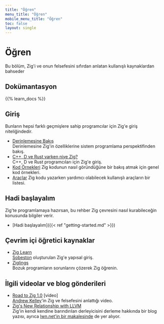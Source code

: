 ```yaml
---
title: "Öğren"
menu_title: "Öğren"
mobile_menu_title: "Öğren"
toc: false
layout: single
---
```


# Öğren
Bu bölüm, Zig'i ve onun felsefesini sıfırdan anlatan kullanışlı kaynaklardan bahseder

## Dokümantasyon
{{% learn_docs %}}

## Giriş
Bunların hepsi farklı geçmişlere sahip programcılar için Zig'e giriş niteliğindedir.

- [Derinlemesine Bakış](overview/)  
Derinlemesine Zig'in özelliklerine sistem programlama perspektifinden bakış.
- [C++, D ve Rust varken niye Zig?](why_zig_rust_d_cpp/)  
C++, D ve Rust programcıları için Zig'e giriş.
- [Kod Örnekleri](samples/)
Zig kodunun nasıl göründüğüne bir bakış atmak için genel kod örnekleri.
- [Araçlar](tools/)
Zig kodu yazarken yardımcı olabilecek kullanışlı araçların bir listesi.


## Hadi başlayalım
Zig'te programlamaya hazırsan, bu rehber Zig çevresini nasıl kurabileceğin konusunda bilgiler verir.

- [Hadi başlayalım]({{< ref "getting-started.md" >}})  

## Çevrim içi öğretici kaynaklar
- [Zig Learn](https://ziglearn.org)  
[Sobeston](https://github.com/sobeston) oluşturulan Zig'e yapısal giriş.
- [Ziglings](https://github.com/ratfactor/ziglings)  
Bozuk programların sorunlarını çözerek Zig öğrenin.

## İlgili videolar ve blog gönderileri
- [Road to Zig 1.0](https://www.youtube.com/watch?v=Gv2I7qTux7g) [video]  
[Andrew Kelley](https://andrewkelley.me)'in Zig ve felsefesini anlattığı video.
- [Zig's New Relationship with LLVM](https://kristoff.it/blog/zig-new-relationship-llvm/)  
Zig'in kendi kendine barındırılan derleyicisini derleme hakkında bir blog yazısı, ayrıca [lwn.net'in bir makalesinde](https://lwn.net/Articles/833400/) de yer alıyor.


















